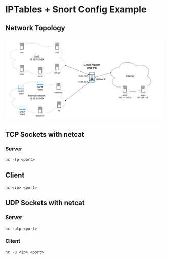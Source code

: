 # IPTables + Snort Config Example

## Network Topology
![Net Topology](./Imgs/topology.png)

## TCP Sockets with netcat
### Server 
```
nc -lp <port>
```
## Client 
```
nc <ip> <port>
```
## UDP Sockets with netcat
### Server 
```
nc -ulp <port>
```
### Client 
```
nc -u <ip> <port>
```
